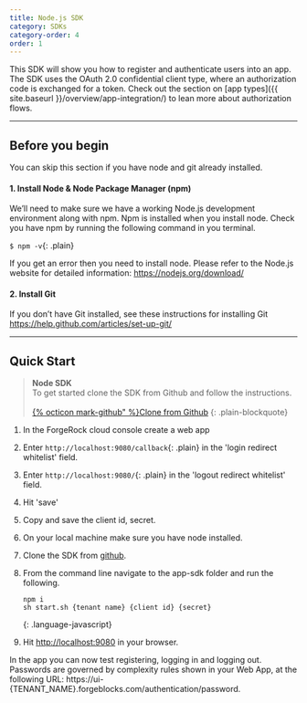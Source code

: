 ```yaml
---
title: Node.js SDK
category: SDKs
category-order: 4
order: 1
---
```



This SDK will show you how to register and authenticate users into an app. The SDK uses the OAuth 2.0 confidential client type, where an authorization code is exchanged for a token. Check out the section on [app types]({{ site.baseurl }}/overview/app-integration/) to lean more about authorization flows.

---

## Before you begin
You can skip this section if you have node and git already installed.


#### 1. Install Node & Node Package Manager (npm)
We’ll need to make sure we have a working Node.js development environment along with npm. Npm is installed when you install node. Check you have npm by running the following command in you terminal.

`$ npm -v`{: .plain}

If you get an error then you need to install node. Please refer to the Node.js website for detailed information: <a href="https://nodejs.org/download/" target="_blank">https://nodejs.org/download/</a>

#### 2. Install Git
If you don’t have Git installed, see these instructions for installing Git <a href="https://help.github.com/articles/set-up-git/" target="_blank">https://help.github.com/articles/set-up-git/</a>

---

## Quick Start

> **Node SDK** <br>
> To get started clone the SDK from Github and follow the instructions.<br><br>
> <a href="https://github.com/ForgeCloud/app-sdk" target="_blank" class="btn btn-secondary">{% octicon mark-github" %}Clone from Github</a>
{: .plain-blockquote}

1. In the ForgeRock cloud console create a web app
1. Enter `http://localhost:9080/callback`{: .plain} in the 'login redirect whitelist' field.
1. Enter `http://localhost:9080/`{: .plain} in the 'logout redirect whitelist' field.
1. Hit 'save'
1. Copy and save the client id, secret.
1. On your local machine make sure you have node installed.
1. Clone the SDK from <a href="https://github.com/ForgeCloud/app-sdk" target="_blank">github</a>.
1. From the command line navigate to the app-sdk folder and run the following.

    ```
    npm i
    sh start.sh {tenant name} {client id} {secret}
    ```
    {: .language-javascript}

1. Hit [http://localhost:9080](http://localhost:9080) in your browser.

In the app you can now test registering, logging in and logging out.  Passwords
are governed by complexity rules shown in your Web App, at the following URL:
https://ui-{TENANT_NAME}.forgeblocks.com/authentication/password.

<br><br>
